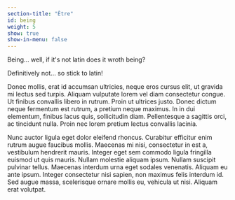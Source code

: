 ```yaml
---
section-title: "Être"
id: being
weight: 5
show: true
show-in-menu: false
---
```

Being... well, if it's not latin does it wroth being?

Definitively not... so stick to latin!

Donec mollis, erat id accumsan ultricies, neque eros cursus elit, ut gravida mi lectus sed turpis. Aliquam vulputate lorem vel diam consectetur congue. Ut finibus convallis libero in rutrum. Proin ut ultrices justo. Donec dictum neque fermentum est rutrum, a pretium neque maximus. In in dui elementum, finibus lacus quis, sollicitudin diam. Pellentesque a sagittis orci, ac tincidunt nulla. Proin nec lorem pretium lectus convallis lacinia.

Nunc auctor ligula eget dolor eleifend rhoncus. Curabitur efficitur enim rutrum augue faucibus mollis. Maecenas mi nisi, consectetur in est a, vestibulum hendrerit mauris. Integer eget sem commodo ligula fringilla euismod ut quis mauris. Nullam molestie aliquam ipsum. Nullam suscipit pulvinar tellus. Maecenas interdum urna eget sodales venenatis. Aliquam eu ante ipsum. Integer consectetur nisi sapien, non maximus felis interdum id. Sed augue massa, scelerisque ornare mollis eu, vehicula ut nisi. Aliquam erat volutpat.
